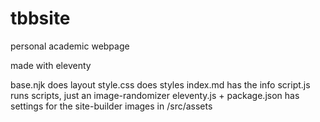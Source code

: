 # tbbsite
personal academic webpage

made with eleventy 

base.njk does layout
style.css does styles
index.md has the info
script.js runs scripts, just an image-randomizer
eleventy.js + package.json has settings for the site-builder
images in /src/assets
